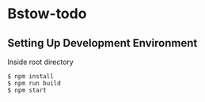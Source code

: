 # Bstow-todo

## Setting Up Development Environment
Inside root directory
```
$ npm install
$ npm run build
$ npm start
```
